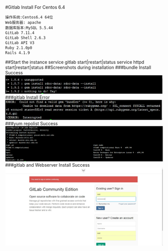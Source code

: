 #Gitlab Install For Centos 6.4

    操作系统:Centos6.4 64位
    Web服务器: apache
    数据库版本:MySQL 5.5.44
    GitLab 7.11.4
    GitLab Shell 2.6.3
    GitLab API V3
    Ruby 2.1.0p0
    Rails 4.1.9
##Start the instance
    service gitlab start|restart|status
    service httpd start|restart|status
##Screenshots during installation
###bundle Install Success
![](https://raw.githubusercontent.com/aarongo/LocalGit/InstallationDocument/images/bundle-install.jpg)
###gitlab Install Error
![](https://github.com/aarongo/LocalGit/blob/InstallationDocument/images/gitlab-install-bundler-error.jpg)
###yum repolist Success
![](https://github.com/aarongo/LocalGit/blob/InstallationDocument/images/yum%20repolist.jpg)
###gitlab and Webserver Install Success
![](https://github.com/aarongo/LocalGit/blob/InstallationDocument/images/%E6%89%80%E6%9C%89%E6%9C%8D%E5%8A%A1%E5%AE%89%E8%A3%85%E6%88%90%E5%8A%9F%E8%AE%BF%E9%97%AE%E6%88%AA%E5%9B%BE.jpg)
